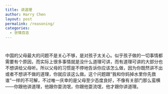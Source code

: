 ```yaml
---
title: 讲道理
author: Harry Chen
layout: post
permalink: /reasoning/
categories:
  - 世情百态
---
```

# 

中国的父母最大的问题不是关心不够，是对孩子太关心。似乎孩子做的一切事情都需要有个原因，而实际上很多事情就是没什么道理可讲，而有道理可讲的大部分也不想讲给父母听。所以父母的习惯是不停地告诉你应该怎么做，因为你既然讲不出或者不想讲不做的道理，你就应该这么做。这个问题跟“我和你妈掉水里你先救谁”一样的不可解，不过唯一庆幸的是父母至少态度良好，不像有关部门那么蛮横——你跟他讲道理，他跟你耍流氓，你跟他耍流氓，他才跟你讲道理。